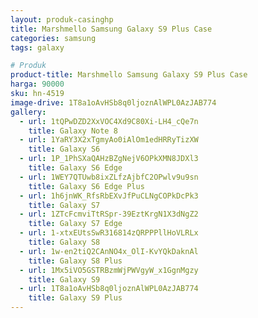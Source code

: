 ```yaml
---
layout: produk-casinghp
title: Marshmello Samsung Galaxy S9 Plus Case
categories: samsung
tags: galaxy

# Produk
product-title: Marshmello Samsung Galaxy S9 Plus Case
harga: 90000
sku: hn-4519
image-drive: 1T8a1oAvHSb8q0ljoznAlWPL0AzJAB774
gallery:
  - url: 1tQPwDZD2XxVOC4Xd9C80Xi-LH4_cQe7n
    title: Galaxy Note 8
  - url: 1YaRY3X2xTgmyAo0iAlOm1edHRRyTizXW
    title: Galaxy S6
  - url: 1P_1PhSXaQAHzBZgNejV6OPkXMN8JDXl3
    title: Galaxy S6 Edge
  - url: 1WEY7QTUwb8ixZLfzAjbfC2OPwlv9u9sn
    title: Galaxy S6 Edge Plus
  - url: 1h6jnWK_RfsRbEXvJfPuCLNgCOPkDcPk3
    title: Galaxy S7
  - url: 1ZTcFcmviTtRSpr-39EztKrgN1X3dNgZ2
    title: Galaxy S7 Edge
  - url: 1-xtxEUtsSwR316814zQRPPPllHoVLRLx
    title: Galaxy S8
  - url: 1w-en2tiQ2CAnNO4x_OlI-KvYQkDaknAl
    title: Galaxy S8 Plus
  - url: 1Mx5iVO5GSTRBzmWjPWVgyW_x1GgnMgzy
    title: Galaxy S9
  - url: 1T8a1oAvHSb8q0ljoznAlWPL0AzJAB774
    title: Galaxy S9 Plus
---
```

